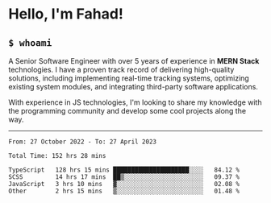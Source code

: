 <h1>Hello, I'm Fahad!</h1>

<h2><code>$ whoami</code></h2>

A Senior Software Engineer with over 5 years of experience in **MERN Stack** technologies. I have a proven track record of delivering high-quality solutions, including implementing real-time tracking systems, optimizing existing system modules, and integrating third-party software applications.

With experience in JS technologies, I'm looking to share my knowledge with the programming community and develop some cool projects along the way.

---

<!--START_SECTION:waka-->

```text
From: 27 October 2022 - To: 27 April 2023

Total Time: 152 hrs 28 mins

TypeScript   128 hrs 15 mins █████████████████████░░░░   84.12 %
SCSS         14 hrs 17 mins  ██▒░░░░░░░░░░░░░░░░░░░░░░   09.37 %
JavaScript   3 hrs 10 mins   ▓░░░░░░░░░░░░░░░░░░░░░░░░   02.08 %
Other        2 hrs 15 mins   ▒░░░░░░░░░░░░░░░░░░░░░░░░   01.48 %
```

<!--END_SECTION:waka-->

<!--
**heyFahad/heyFahad** is a ✨ _special_ ✨ repository because its `README.md` (this file) appears on your GitHub profile.

Here are some ideas to get you started:

- 🔭 I’m currently working on ...
- 🌱 I’m currently learning ...
- 👯 I’m looking to collaborate on ...
- 🤔 I’m looking for help with ...
- 💬 Ask me about ...
- 📫 How to reach me: ...
- 😄 Pronouns: ...
- ⚡ Fun fact: ...
-->

